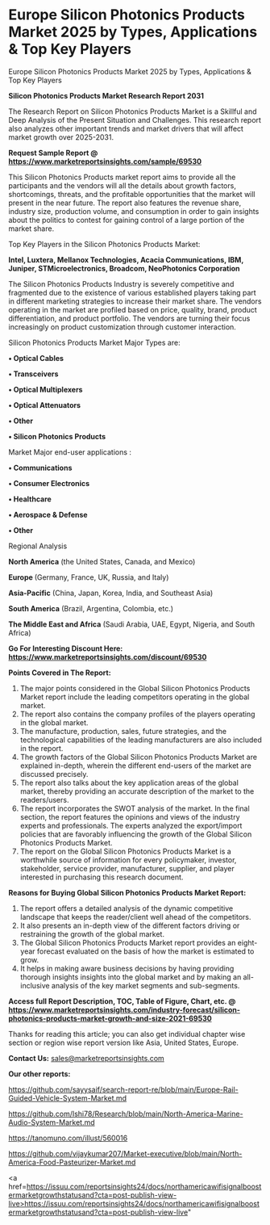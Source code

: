 # Europe Silicon Photonics Products Market 2025 by Types, Applications & Top Key Players
Europe Silicon Photonics Products Market 2025 by Types, Applications & Top Key Players

<strong>Silicon Photonics Products Market Research Report 2031</strong>

The Research Report on Silicon Photonics Products Market is a Skillful and Deep Analysis of the Present Situation and Challenges. This research report also analyzes other important trends and market drivers that will affect market growth over 2025-2031.

<strong>Request Sample Report @ <a href=https://www.marketreportsinsights.com/sample/69530>https://www.marketreportsinsights.com/sample/69530</a></strong>

This Silicon Photonics Products market report aims to provide all the participants and the vendors will all the details about growth factors, shortcomings, threats, and the profitable opportunities that the market will present in the near future. The report also features the revenue share, industry size, production volume, and consumption in order to gain insights about the politics to contest for gaining control of a large portion of the market share.

Top Key Players in the Silicon Photonics Products Market:

<strong>Intel, Luxtera, Mellanox Technologies, Acacia Communications, IBM, Juniper, STMicroelectronics, Broadcom, NeoPhotonics Corporation</strong>

The Silicon Photonics Products Industry is severely competitive and fragmented due to the existence of various established players taking part in different marketing strategies to increase their market share. The vendors operating in the market are profiled based on price, quality, brand, product differentiation, and product portfolio. The vendors are turning their focus increasingly on product customization through customer interaction.

Silicon Photonics Products Market Major Types are:

<strong>• Optical Cables

• Transceivers

• Optical Multiplexers

• Optical Attenuators

• Other

• Silicon Photonics Products</strong>

Market Major end-user applications :

<strong>• Communications

• Consumer Electronics

• Healthcare

• Aerospace & Defense

• Other</strong>

Regional Analysis

</u><strong><b>North America</b></strong> (the United States, Canada, and Mexico)

<strong><b>Europe </b></strong>(Germany, France, UK, Russia, and Italy)

<strong><b>Asia-Pacific</b></strong> (China, Japan, Korea, India, and Southeast Asia)

<strong><b>South America</b></strong> (Brazil, Argentina, Colombia, etc.)

<strong><b>The Middle East and Africa</b></strong> (Saudi Arabia, UAE, Egypt, Nigeria, and South Africa)

<strong>Go For Interesting Discount Here: <a href=https://www.marketreportsinsights.com/discount/69530>https://www.marketreportsinsights.com/discount/69530</a></strong>

<strong>Points Covered in The Report:</strong>
<ol>
  <li>The major points considered in the Global Silicon Photonics Products Market report include the leading competitors operating in the global market.</li>
  <li>The report also contains the company profiles of the players operating in the global market.</li>
  <li>The manufacture, production, sales, future strategies, and the technological capabilities of the leading manufacturers are also included in the report.</li>
  <li>The growth factors of the Global Silicon Photonics Products Market are explained in-depth, wherein the different end-users of the market are discussed precisely.</li>
  <li>The report also talks about the key application areas of the global market, thereby providing an accurate description of the market to the readers/users.</li>
  <li>The report incorporates the SWOT analysis of the market. In the final section, the report features the opinions and views of the industry experts and professionals. The experts analyzed the export/import policies that are favorably influencing the growth of the Global Silicon Photonics Products Market.</li>
  <li>The report on the Global Silicon Photonics Products Market is a worthwhile source of information for every policymaker, investor, stakeholder, service provider, manufacturer, supplier, and player interested in purchasing this research document.</li>
</ol>
<strong>Reasons for Buying Global Silicon Photonics Products Market Report:</strong>

<ol>
  <li>The report offers a detailed analysis of the dynamic competitive landscape that keeps the reader/client well ahead of the competitors.</li>
  <li>It also presents an in-depth view of the different factors driving or restraining the growth of the global market.</li>
  <li>The Global Silicon Photonics Products Market report provides an eight-year forecast evaluated on the basis of how the market is estimated to grow.</li>
  <li>It helps in making aware business decisions by having providing thorough insights insights into the global market and by making an all-inclusive analysis of the key market segments and sub-segments.</li>
</ol>
<strong>Access full Report Description, TOC, Table of Figure, Chart, etc. @ <a href=https://www.marketreportsinsights.com/industry-forecast/silicon-photonics-products-market-growth-and-size-2021-69530>https://www.marketreportsinsights.com/industry-forecast/silicon-photonics-products-market-growth-and-size-2021-69530</a></strong>


Thanks for reading this article; you can also get individual chapter wise section or region wise report version like Asia, United States, Europe.

<strong>Contact Us:</strong>
sales@marketreportsinsights.com

<strong>Our other reports:</strong>

<a href=https://github.com/sayysaif/search-report-re/blob/main/Europe-Rail-Guided-Vehicle-System-Market.md>https://github.com/sayysaif/search-report-re/blob/main/Europe-Rail-Guided-Vehicle-System-Market.md</a>

<a href=https://github.com/Ishi78/Research/blob/main/North-America-Marine-Audio-System-Market.md>https://github.com/Ishi78/Research/blob/main/North-America-Marine-Audio-System-Market.md</a>

<a href=https://tanomuno.com/illust/560016>https://tanomuno.com/illust/560016</a>

<a href=https://github.com/vijaykumar207/Market-executive/blob/main/North-America-Food-Pasteurizer-Market.md>https://github.com/vijaykumar207/Market-executive/blob/main/North-America-Food-Pasteurizer-Market.md</a>

<a href=https://issuu.com/reportsinsights24/docs/northamericawifisignalboostermarketgrowthstatusand?cta=post-publish-view-live>https://issuu.com/reportsinsights24/docs/northamericawifisignalboostermarketgrowthstatusand?cta=post-publish-view-live</a>"
